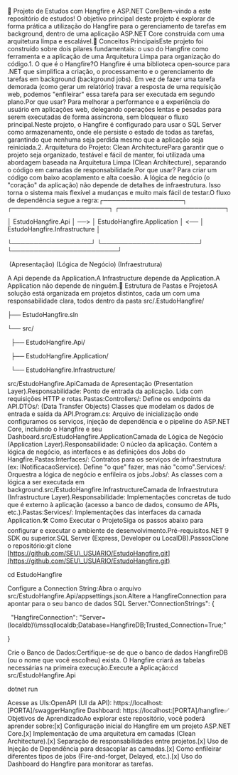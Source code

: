 🚀 Projeto de Estudos com Hangfire e ASP.NET CoreBem-vindo a este repositório de estudos! O objetivo principal deste projeto é explorar de forma prática a utilização do Hangfire para o gerenciamento de tarefas em background, dentro de uma aplicação ASP.NET Core construída com uma arquitetura limpa e escalável.📖 Conceitos PrincipaisEste projeto foi construído sobre dois pilares fundamentais: o uso do Hangfire como ferramenta e a aplicação de uma Arquitetura Limpa para organização do código.1. O que é o Hangfire?O Hangfire é uma biblioteca open-source para .NET que simplifica a criação, o processamento e o gerenciamento de tarefas em background (background jobs). Em vez de fazer uma tarefa demorada (como gerar um relatório) travar a resposta de uma requisição web, podemos "enfileirar" essa tarefa para ser executada em segundo plano.Por que usar? Para melhorar a performance e a experiência do usuário em aplicações web, delegando operações lentas e pesadas para serem executadas de forma assíncrona, sem bloquear o fluxo principal.Neste projeto, o Hangfire é configurado para usar o SQL Server como armazenamento, onde ele persiste o estado de todas as tarefas, garantindo que nenhuma seja perdida mesmo que a aplicação seja reiniciada.2. Arquitetura do Projeto: Clean ArchitecturePara garantir que o projeto seja organizado, testável e fácil de manter, foi utilizada uma abordagem baseada na Arquitetura Limpa (Clean Architecture), separando o código em camadas de responsabilidade.Por que usar? Para criar um código com baixo acoplamento e alta coesão. A lógica de negócio (o "coração" da aplicação) não depende de detalhes de infraestrutura. Isso torna o sistema mais flexível a mudanças e muito mais fácil de testar.O fluxo de dependência segue a regra:┌──────────────────┐     ┌──────────────────────┐     ┌────────────────────────┐

│ EstudoHangfire.Api │ ──> │ EstudoHangfire.Application │ <── │ EstudoHangfire.Infrastructure │

└──────────────────┘     └──────────────────────┘     └────────────────────────┘

 (Apresentação)            (Lógica de Negócio)                (Infraestrutura)

A Api depende da Application.A Infrastructure depende da Application.A Application não depende de ninguém.📂 Estrutura de Pastas e ProjetosA solução está organizada em projetos distintos, cada um com uma responsabilidade clara, todos dentro da pasta src/.EstudoHangfire/

├── EstudoHangfire.sln

└── src/

    ├── EstudoHangfire.Api/

    ├── EstudoHangfire.Application/

    └── EstudoHangfire.Infrastructure/

src/EstudoHangfire.ApiCamada de Apresentação (Presentation Layer).Responsabilidade: Ponto de entrada da aplicação. Lida com requisições HTTP e rotas.Pastas:Controllers/: Define os endpoints da API.DTOs/: (Data Transfer Objects) Classes que modelam os dados de entrada e saída da API.Program.cs: Arquivo de inicialização onde configuramos os serviços, injeção de dependência e o pipeline do ASP.NET Core, incluindo o Hangfire e seu Dashboard.src/EstudoHangfire.ApplicationCamada de Lógica de Negócio (Application Layer).Responsabilidade: O núcleo da aplicação. Contém a lógica de negócio, as interfaces e as definições dos Jobs do Hangfire.Pastas:Interfaces/: Contratos para os serviços de infraestrutura (ex: INotificacaoService). Define "o que" fazer, mas não "como".Services/: Orquestra a lógica de negócio e enfileira os jobs.Jobs/: As classes com a lógica a ser executada em background.src/EstudoHangfire.InfrastructureCamada de Infraestrutura (Infrastructure Layer).Responsabilidade: Implementações concretas de tudo que é externo à aplicação (acesso a banco de dados, consumo de APIs, etc.).Pastas:Services/: Implementações das interfaces da camada Application.🛠️ Como Executar o ProjetoSiga os passos abaixo para configurar e executar o ambiente de desenvolvimento.Pré-requisitos.NET 9 SDK ou superior.SQL Server (Express, Developer ou LocalDB).PassosClone o repositório:git clone \[https://github.com/SEU\_USUARIO/EstudoHangfire.git](https://github.com/SEU\_USUARIO/EstudoHangfire.git)

cd EstudoHangfire

Configure a Connection String:Abra o arquivo src/EstudoHangfire.Api/appsettings.json.Altere a HangfireConnection para apontar para o seu banco de dados SQL Server."ConnectionStrings": {

  "HangfireConnection": "Server=(localdb)\\\\mssqllocaldb;Database=HangfireDB;Trusted\_Connection=True;"

}

Crie o Banco de Dados:Certifique-se de que o banco de dados HangfireDB (ou o nome que você escolheu) exista. O Hangfire criará as tabelas necessárias na primeira execução.Execute a Aplicação:cd src/EstudoHangfire.Api

dotnet run

Acesse as UIs:OpenAPI (UI da API): https://localhost:\[PORTA]/swaggerHangfire Dashboard: https://localhost:\[PORTA]/hangfire✅ Objetivos de AprendizadoAo explorar este repositório, você poderá aprender sobre:\[x] Configuração inicial do Hangfire em um projeto ASP.NET Core.\[x] Implementação de uma arquitetura em camadas (Clean Architecture).\[x] Separação de responsabilidades entre projetos.\[x] Uso de Injeção de Dependência para desacoplar as camadas.\[x] Como enfileirar diferentes tipos de jobs (Fire-and-forget, Delayed, etc.).\[x] Uso do Dashboard do Hangfire para monitorar as tarefas.

